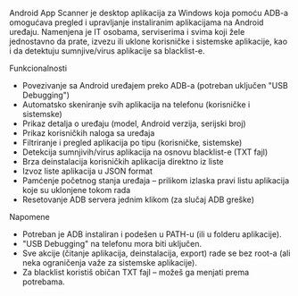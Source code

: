 Android App Scanner je desktop aplikacija za Windows koja pomoću ADB-a omogućava pregled i upravljanje instaliranim aplikacijama na Android uređaju. 
Namenjena je IT osobama, serviserima i svima koji žele jednostavno da prate, izvezu ili uklone korisničke i sistemske aplikacije, kao i da detektuju sumnjive/virus aplikacije sa blacklist-e.

Funkcionalnosti
- Povezivanje sa Android uređajem preko ADB-a (potreban uključen "USB Debugging")
- Automatsko skeniranje svih aplikacija na telefonu (korisničke i sistemske)
- Prikaz detalja o uređaju (model, Android verzija, serijski broj)
- Prikaz korisničkih naloga sa uređaja
- Filtriranje i pregled aplikacija po tipu (korisničke, sistemske)
- Detekcija sumnjivih/virus aplikacija na osnovu blacklist-e (TXT fajl)
- Brza deinstalacija korisničkih aplikacija direktno iz liste
- Izvoz liste aplikacija u JSON format
- Pamćenje početnog stanja uređaja – prilikom izlaska pravi listu aplikacija koje su uklonjene tokom rada
- Resetovanje ADB servera jednim klikom (za slučaj ADB greške)

Napomene
- Potreban je ADB instaliran i podešen u PATH-u (ili u folderu aplikacije).
- "USB Debugging" na telefonu mora biti uključen.
- Sve akcije (čitanje aplikacija, deinstalacija, export) rade se bez root-a (ali neka ograničenja važe za sistemske aplikacije).
- Za blacklist koristiš običan TXT fajl – možeš ga menjati prema potrebama.
